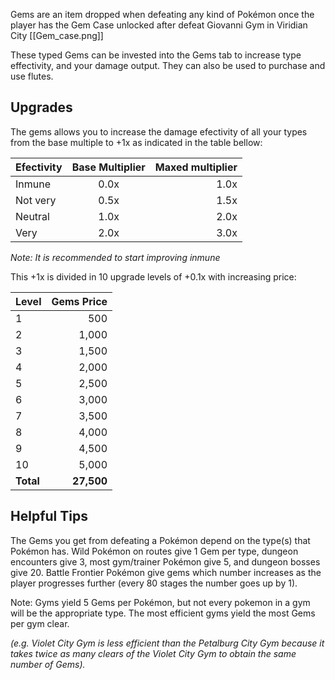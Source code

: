 Gems are an item dropped when defeating any kind of Pokémon once the player has the Gem Case unlocked after defeat Giovanni Gym in Viridian City
[[Gem_case.png]]

These typed Gems can be invested into the Gems tab to increase type effectivity, and your damage output. They can also be used to purchase and use flutes.

## Upgrades

The gems allows you to increase the damage efectivity of all your types from the base multiple to +1x as indicated in the table bellow:

Efectivity | Base Multiplier | Maxed multiplier
:--- | :---: | ---:
Inmune | 0.0x | 1.0x
Not very | 0.5x | 1.5x
Neutral | 1.0x | 2.0x
Very | 2.0x | 3.0x
*Note: It is recommended to start improving inmune*

This +1x is divided in 10 upgrade levels of +0.1x with increasing price:

Level | Gems Price
:--- | ---:
1 | 500
2 | 1,000
3 | 1,500
4 | 2,000
5 | 2,500
6 | 3,000
7 | 3,500
8 | 4,000
9 | 4,500
10 | 5,000
**Total** | **27,500**

## Helpful Tips

The Gems you get from defeating a Pokémon depend on the type(s) that Pokémon has. Wild Pokémon on routes give 1 Gem per type, dungeon encounters give 3, most gym/trainer Pokémon give 5, and dungeon bosses give 20. Battle Frontier Pokémon give gems which number increases as the player progresses further (every 80 stages the number goes up by 1).

Note: Gyms yield 5 Gems per Pokémon, but not every pokemon in a gym will be the appropriate type. The most efficient gyms yield the most Gems per gym clear.

*(e.g. Violet City Gym is less efficient than the Petalburg City Gym because it takes twice as many clears of the Violet City Gym to obtain the same number of Gems).*